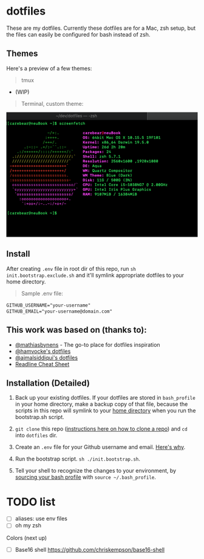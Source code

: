 # dotfiles

These are my dotfiles. Currently these dotfiles are for a Mac, zsh setup,
but the files can easily be configured for bash instead of zsh.

## Themes
Here's a preview of a few themes:

> tmux

- (WIP)

> Terminal, custom theme:

![Screenfetch](./img/screenfetch-dotfiles.png)

## Install
After creating `.env` file in root dir of this repo, run `sh init.bootstrap.exclude.sh`
and it'll symlink appropriate dotfiles to your home directory.

> Sample .env file:
```
GITHUB_USERNAME="your-username"
GITHUB_EMAIL="your-username@domain.com"
```

## This work was based on (thanks to):
- [@mathiasbynens](https://github.com/mathiasbynens/dotfiles) - The go-to place for dotfiles inspiration
- [@hamvocke's dotfiles](https://github.com/hamvocke/dotfiles)
- [@ajmalsiddiqui's dotfiles](https://github.com/ajmalsiddiqui/dotfiles/)
- [Readline Cheat Sheet](https://readline.kablamo.org/emacs.html)

## Installation (Detailed)
1. Back up your existing dotfiles. If your dotfiles are stored in `bash_profile`
in your home directory, make a backup copy of that file, because the scripts in
this repo will symlink to your [home directory](https://en.wikipedia.org/wiki/Home_directory) when you run the bootstrap.sh script.

2. `git clone` this repo ([instructions here on how to clone a repo](https://git-scm.com/book/en/v2/Git-Basics-Getting-a-Git-Repository)) and `cd` into `dotfiles` dir.

3. Create an `.env` file for your Github username and email. [Here's why](https://12factor.net/config).

4. Run the bootstrap script. `sh ./init.bootstrap.sh`.

5. Tell your shell to recognize the changes to your environment, by [sourcing 
your bash profile](https://stackoverflow.com/questions/4608187/how-to-reload-bash-profile-from-the-command-line) with `source ~/.bash_profile`.

# TODO list
- [ ] aliases: use env files
- [ ] oh my zsh

Colors (next up)
- [ ] Base16 shell https://github.com/chriskempson/base16-shell

